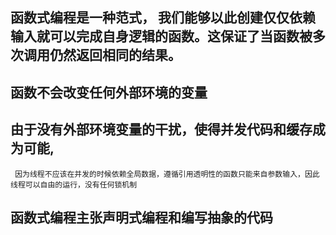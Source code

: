 ## 函数式编程是一种范式， 我们能够以此创建仅仅依赖输入就可以完成自身逻辑的函数。这保证了当函数被多次调用仍然返回相同的结果。
## **函数不会改变任何外部环境的变量**

## **由于没有外部环境变量的干扰，使得并发代码和缓存成为可能**,
```
 因为线程不应该在并发的时候依赖全局数据，遵循引用透明性的函数只能来自参数输入，因此线程可以自由的运行，没有任何锁机制
```

## 函数式编程主张声明式编程和编写抽象的代码